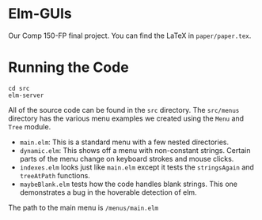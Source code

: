 Elm-GUIs
========

Our Comp 150-FP final project. You can find the LaTeX in `paper/paper.tex`.

Running the Code
================
    cd src
    elm-server

All of the source code can be found in the `src` directory. The `src/menus`
directory has the various menu examples we created using the `Menu` and `Tree`
module.
* `main.elm`: This is a standard menu with a few nested directories.
* `dynamic.elm`: This shows off a menu with non-constant strings. Certain parts
   of the menu change on keyboard strokes and mouse clicks.
* `indexes.elm` looks just like `main.elm` except it tests the `stringsAgain`
   and `treeAtPath` functions.
* `maybeBlank.elm` tests how the code handles blank strings. This one
  demonstrates a bug in the hoverable detection of elm.

The path to the main menu is `/menus/main.elm`

